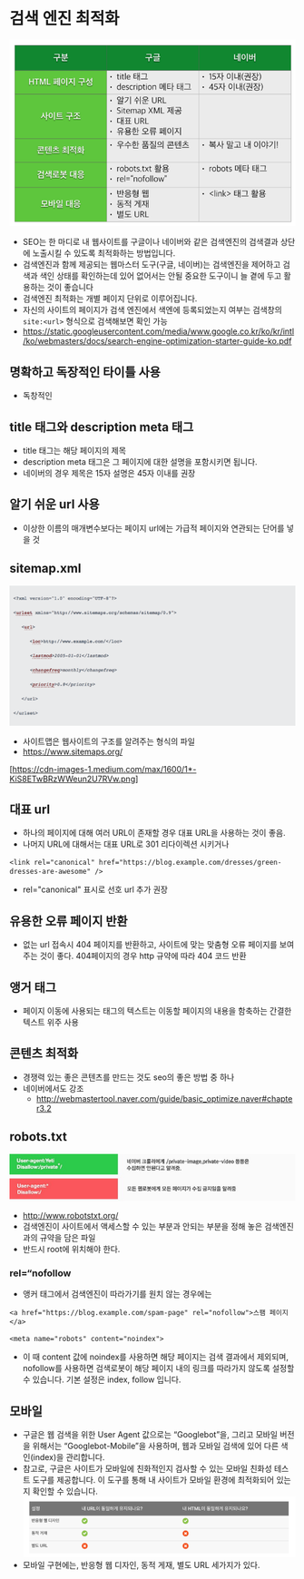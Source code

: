 # 검색 엔진 최적화
![sitemap](./img/table.png)
* SEO는 한 마디로 내 웹사이트를 구글이나 네이버와 같은 검색엔진의 검색결과 상단에 노출시킬 수 있도록 최적화하는 방법입니다.
* 검색엔진과 함께 제공되는 웹마스터 도구(구글, 네이버)는 검색엔진을 제어하고 검색과 색인 상태를 확인하는데 있어 없어서는 안될 중요한 도구이니 늘 곁에 두고 활용하는 것이 좋습니다
* 검색엔진 최적화는 개별 페이지 단위로 이루어집니다.
* 자신의 사이트의 페이지가 검색 엔진에서 색엔에 등록되었는지 여부는 검색창의 `site:<url>` 형식으로 검색해보면 확인 가능
* https://static.googleusercontent.com/media/www.google.co.kr/ko/kr/intl/ko/webmasters/docs/search-engine-optimization-starter-guide-ko.pdf

## 명확하고 독장적인 타이틀 사용
* 독창적인 

## title 태그와 description meta 태그
* title 태그는 해당 페이지의 제목
* description meta 태그은 그 페이지에 대한 설명을 포함시키면 됩니다.
* 네이버의 경우 제목은 15자 설명은 45자 이내를 권장

## 알기 쉬운 url 사용
* 이상한 이름의 매개변수보다는 페이지 url에는 가급적 페이지와 연관되는 단어를 넣을 것

## sitemap.xml
![sitemap](./img/sitemap.png)
* 사이트맵은 웹사이트의 구조를 알려주는 형식의 파일
* https://www.sitemaps.org/

[https://cdn-images-1.medium.com/max/1600/1*-KiS8ETwBRzWWeun2U7RVw.png]

## 대표 url
* 하나의 페이지에 대해 여러 URL이 존재할 경우 대표 URL을 사용하는 것이 좋음.
* 나머지 URL에 대해서는 대표 URL로 301 리다이렉션 시키거나
```
<link rel="canonical" href="https://blog.example.com/dresses/green-dresses-are-awesome" />
```
* rel="canonical" 표시로 선호 url 추가 권장

## 유용한 오류 페이지 반환
* 없는 url 접속시 404 페이지를 반환하고, 사이트에 맞는 맞춤형 오류 페이지를 보여주는 것이 좋다. 404페이지의 경우 http 규약에 따라 404 코드 반환

## 앵거 태그
* 페이지 이동에 사용되는 <a> 태그의 텍스트는 이동할 페이지의 내용을 함축하는 간결한 텍스트 위주 사용

## 콘텐츠 최적화
* 경쟁력 있는 좋은 콘텐츠를 만드는 것도 seo의 좋은 방법 중 하나
* 네이버에서도 강조
	* http://webmastertool.naver.com/guide/basic_optimize.naver#chapter3.2

## robots.txt
![sitemap](./img/robot.jpeg)
* http://www.robotstxt.org/
* 검색엔진이 사이트에서 액세스할 수 있는 부분과 안되는 부분을 정해 놓은 검색엔진과의 규약을 담은 파일
* 반드시 root에 위치해야 한다.

### rel=“nofollow
* 앵커 태그에서 검색엔진이 따라가기를 원치 않는 경우에는
```
<a href="https://blog.example.com/spam-page" rel="nofollow">스팸 페이지</a>
```
```
<meta name="robots" content="noindex">
```
* 이 때 content 값에 noindex를 사용하면 해당 페이지는 검색 결과에서 제외되며, nofollow를 사용하면 검색로봇이 해당 페이지 내의 링크를 따라가지 않도록 설정할 수 있습니다. 기본 설정은 index, follow 입니다.

## 모바일
* 구글은 웹 검색을 위한 User Agent 값으로는 “Googlebot”을, 그리고 모바일 버전을 위해서는 “Googlebot-Mobile”을 사용하며, 웹과 모바일 검색에 있어 다른 색인(index)을 관리합니다.
* 참고로, 구글은 사이트가 모바일에 친화적인지 검사할 수 있는 모바일 친화성 테스트 도구를 제공합니다. 이 도구를 통해 내 사이트가 모바일 환경에 최적화되어 있는지 확인할 수 있습니다.
![sitemap](./img/mobile.png)
* 모바일 구현에는, 반응형 웹 디자인, 동적 게재, 별도 URL 세가지가 있다.
